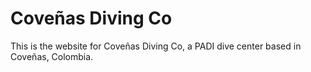 # Coveñas Diving Co

This is the website for Coveñas Diving Co, a PADI dive center based in Coveñas, Colombia. 

